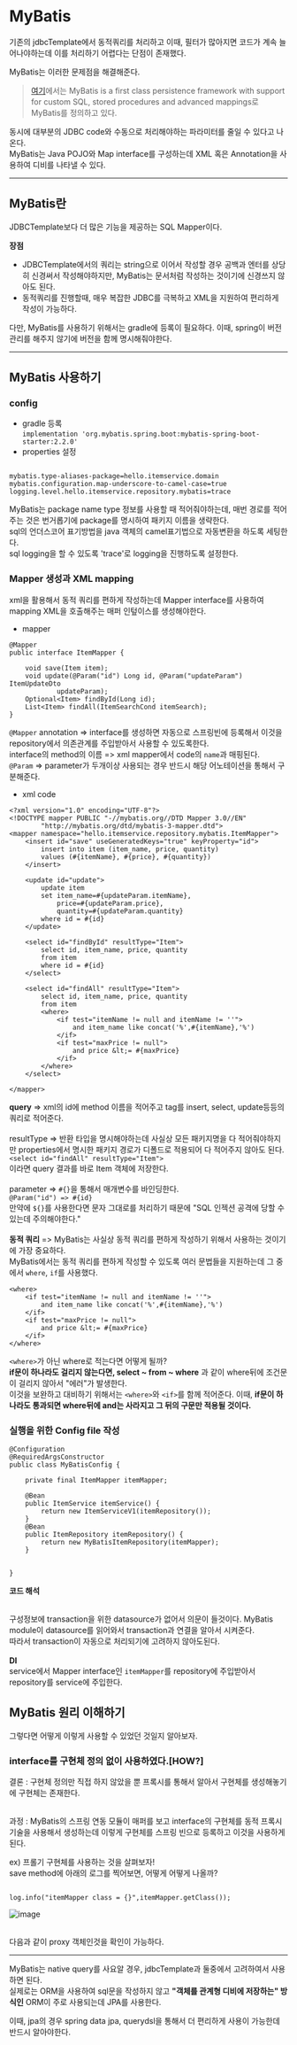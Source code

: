 # MyBatis

기존의 jdbcTemplate에서 동적쿼리를 처리하고 이때, 필터가 많아지면 코드가 계속 늘어나야하는데 이를 처리하기 어렵다는 단점이 존재했다.<br>

MyBatis는 이러한 문제점을 해결해준다.<br>

> [여기](https://mybatis.org/mybatis-3/)에서는 MyBatis is a first class persistence framework with support for custom SQL, stored procedures and advanced mappings로 MyBatis를 정의하고 있다.

동시에 대부분의 JDBC code와 수동으로 처리해야하는 파라미터를 줄일 수 있다고 나온다.<br>
MyBatis는 Java POJO와 Map interface를 구성하는데 XML 혹은 Annotation을 사용하여 디비를 나타낼 수 있다.<br>

-----


## MyBatis란

JDBCTemplate보다 더 많은 기능을 제공하는 SQL Mapper이다.<br>

**장점**<br>
- JDBCTemplate에서의 쿼리는 string으로 이어서 작성할 경우 공백과 엔터를 상당히 신경써서 작성해야하지만, MyBatis는 문서처럼 작성하는 것이기에 신경쓰지 않아도 된다.<br>
- 동적쿼리를 진행할때, 매우 복잡한 JDBC를 극복하고 XML을 지원하여 편리하게 작성이 가능하다.<br>

다만, MyBatis를 사용하기 위해서는 gradle에 등록이 필요하다. 이때, spring이 버전 관리를 해주지 않기에 버전을 함께 명시해줘야한다.<br>

------


## MyBatis 사용하기

### config

- gradle 등록<br>
`implementation 'org.mybatis.spring.boot:mybatis-spring-boot-starter:2.2.0'`<br>
- properties 설정<br>
```

mybatis.type-aliases-package=hello.itemservice.domain
mybatis.configuration.map-underscore-to-camel-case=true
logging.level.hello.itemservice.repository.mybatis=trace
```
MyBatis는 package name type 정보를 사용할 때 적어줘야하는데, 매번 경로를 적어주는 것은 번거롭기에 package를 명시하여 패키지 이름을 생략한다.<br>
sql의 언더스코어 표기방법을 java 객체의 camel표기법으로 자동변환을 하도록 세팅한다.<br>
sql logging을 할 수 있도록 'trace'로 logging을 진행하도록 설정한다.<br>

### Mapper 생성과 XML mapping

xml을 활용해서 동적 쿼리를 편하게 작성하는데 Mapper interface를 사용하여 mapping XML을 호출해주는 매퍼 인텊이스를 생성해야한다.<br>

- mapper

```
@Mapper
public interface ItemMapper {

    void save(Item item);
    void update(@Param("id") Long id, @Param("updateParam") ItemUpdateDto
            updateParam);
    Optional<Item> findById(Long id);
    List<Item> findAll(ItemSearchCond itemSearch);
}
```
`@Mapper` annotation => interface를 생성하면 자동으로 스프링빈에 등록해서 이것을 repository에서 의존관계를 주입받아서 사용할 수 있도록한다.<br>
interface의 method의 이름 => xml mapper에서 code의 `name`과 매핑된다.<br>
`@Param` => parameter가 두개이상 사용되는 경우 반드시 해당 어노테이션을 통해서 구분해준다.<br>

- xml code

```
<?xml version="1.0" encoding="UTF-8"?>
<!DOCTYPE mapper PUBLIC "-//mybatis.org//DTD Mapper 3.0//EN"
        "http://mybatis.org/dtd/mybatis-3-mapper.dtd">
<mapper namespace="hello.itemservice.repository.mybatis.ItemMapper">
    <insert id="save" useGeneratedKeys="true" keyProperty="id">
        insert into item (item_name, price, quantity)
        values (#{itemName}, #{price}, #{quantity})
    </insert>

    <update id="update">
        update item
        set item_name=#{updateParam.itemName},
            price=#{updateParam.price},
            quantity=#{updateParam.quantity}
        where id = #{id}
    </update>

    <select id="findById" resultType="Item">
        select id, item_name, price, quantity
        from item
        where id = #{id}
    </select>

    <select id="findAll" resultType="Item">
        select id, item_name, price, quantity
        from item
        <where>
            <if test="itemName != null and itemName != ''">
                and item_name like concat('%',#{itemName},'%')
            </if>
            <if test="maxPrice != null">
                and price &lt;= #{maxPrice}
            </if>
        </where>
    </select>

</mapper>
```


**query** => xml의 id에 method 이름을 적어주고 tag를 insert, select, update등등의 쿼리로 적어준다.<br><br>
resultType => 반환 타입을 명시해야하는데 사실상 모든 패키지명을 다 적어줘야하지만 properties에서 명시한 패키지 경로가 디폴드로 적용되어 다 적어주지 않아도 된다.<br> `<select id="findAll" resultType="Item">` <br>
이라면 query 결과를 바로 Item 객체에 저장한다. <br><br>
parameter => `#{}`을 통해서 매개변수를 바인딩한다. <br> `@Param("id") => #{id}`<br>
만약에 `${}`를 사용한다면 문자 그대로를 처리하기 때문에 "SQL 인젝션 공격에 당할 수 있는데 주의해야한다."<br><br>
**동적 쿼리** => MyBatis는 사실상 동적 쿼리를 편하게 작성하기 위해서 사용하는 것이기에 가장 중요하다.<br> MyBatis에서는 동적 쿼리를 편하게 작성할 수 있도록 여러 문법들을 지원하는데 그 중에서 `where`, `if`를 사용했다.<br>

```
<where>
    <if test="itemName != null and itemName != ''">
        and item_name like concat('%',#{itemName},'%')
    </if>
    <if test="maxPrice != null">
        and price &lt;= #{maxPrice}
    </if>
</where>
```

`<where>`가 아닌 where로 적는다면 어떻게 될까?<br>
**if문이 하나라도 걸리지 않는다면, select ~ from ~ where** 과 같이 where뒤에 조건문이 걸리지 않아서 "에러"가 발생한다.<br>
이것을 보완하고 대비하기 위해서는 `<where>`와  `<if>`를 함께 적어준다. 이때, **if문이 하나라도 통과되면 where뒤에 and는 사라지고 그 뒤의 구문만 적용될 것이다.** <br>

### 실행을 위한 Config file 작성

```
@Configuration
@RequiredArgsConstructor
public class MyBatisConfig {

    private final ItemMapper itemMapper;

    @Bean
    public ItemService itemService() {
        return new ItemServiceV1(itemRepository());
    }
    @Bean
    public ItemRepository itemRepository() {
        return new MyBatisItemRepository(itemMapper);
    }


}
```

**코드 해석**<br><br>

구성정보에 transaction을 위한 datasource가 없어서 의문이 들것이다.
MyBatis module이 datasource를 읽어와서 transaction과 연결을 알아서 시켜준다.<br>
따라서 transaction이 자동으로 처리되기에 고려하지 않아도된다.<br><br>
**DI**<br>
service에서 Mapper interface인 `itemMapper`를 repository에 주입받아서 repository를 service에 주입한다.<br>

## MyBatis 원리 이해하기

그렇다면 어떻게 이렇게 사용할 수 있었던 것일지 알아보자.<br>

### interface를 구현체 정의 없이 사용하였다.[HOW?]

결론 : 구현체 정의만 직접 하지 않았을 뿐 프록시를 통해서 알아서 구현체를 생성해놓기에 구현체는 존재한다.<br><br>

과정 : MyBatis의 스프링 연동 모듈이 매퍼를 보고 interface의 구현체를 동적 프록시 기술을 사용해서 생성하는데 이렇게 구현체를 스프링 빈으로 등록하고 이것을 사용하게 된다.<br>

ex) 프롤기 구현체를 사용하는 것을 살펴보자!<br>
save method에 아래의 로그를 찍어보면, 어떻게 어떻게 나올까?
```

log.info("itemMapper class = {}",itemMapper.getClass());

```
![image](https://user-images.githubusercontent.com/74058047/222357955-c12512fe-7aba-4bf6-8454-0d3bd4c337a2.png)

<br>
다음과 같이 proxy 객체인것을 확인이 가능하다.<br>

------

MyBatis는 native query를 사요알 경우, jdbcTemplate과 둘중에서 고려하여서 사용하면 된다.<br>
실제로는 ORM을 사용하여 sql문을 작성하지 않고 **"객체를 관계형 디비에 저장하는" 방식인** ORM이 주로 사용되는데 JPA를 사용한다.<br>

이때, jpa의 경우 spring data jpa, querydsl을 통해서 더 편리하게 사용이 가능한데 반드시 알아야한다.<br>